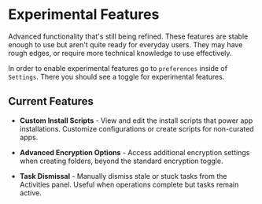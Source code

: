 # Experimental Features

Advanced functionality that's still being refined. These features are stable enough to use but aren't quite ready for everyday users. They may have rough edges, or require more technical knowledge to use effectively.

In order to enable experimental features go to `preferences` inside of `Settings`. There you should see a toggle for experimental features.

## Current Features

- **Custom Install Scripts** - View and edit the install scripts that power app installations. Customize configurations or create scripts for non-curated apps.

- **Advanced Encryption Options** - Access additional encryption settings when creating folders, beyond the standard encryption toggle.

- **Task Dismissal** - Manually dismiss stale or stuck tasks from the Activities panel. Useful when operations complete but tasks remain active.